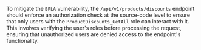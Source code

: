 

To mitigate the `BFLA` vulnerability, the `/api/v1/products/discounts` endpoint should enforce an authorization check at the source-code level to ensure that only users with the `ProductDiscounts_GetAll` role can interact with it. This involves verifying the user's roles before processing the request, ensuring that unauthorized users are denied access to the endpoint's functionality.